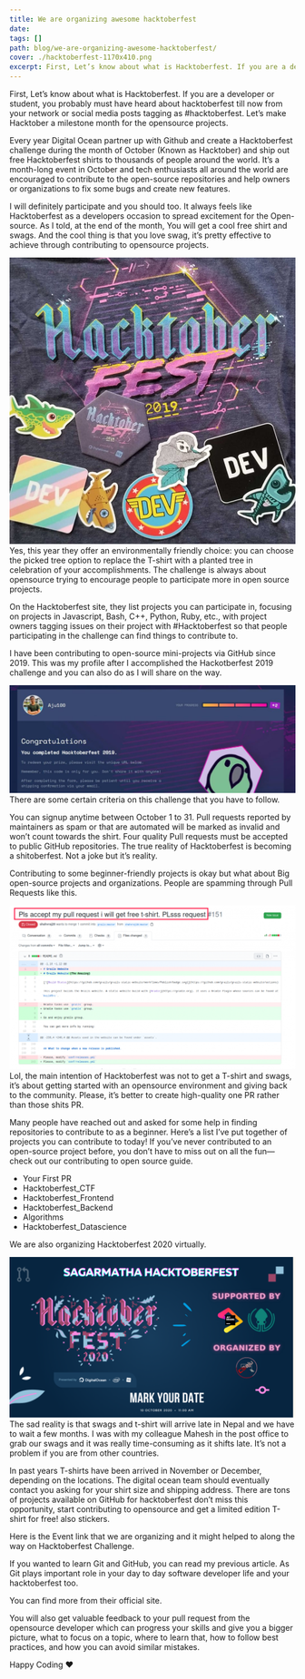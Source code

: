 ```yaml
---
title: We are organizing awesome hacktoberfest
date:
tags: []
path: blog/we-are-organizing-awesome-hacktoberfest/
cover: ./hacktoberfest-1170x410.png
excerpt: First, Let’s know about what is Hacktoberfest. If you are a developer or student, you probably must have heard about hacktoberfest till now from your network or social media posts tagging as #hacktoberfest
---
```


First, Let’s know about what is Hacktoberfest.
If you are a developer or student, you probably must have heard about hacktoberfest till now from your network or social media posts tagging as #hacktoberfest. Let’s make Hacktober a milestone month for the opensource projects.

Every year Digital Ocean partner up with Github and create a Hacktoberfest challenge during the month of October (Known as Hacktober) and ship out free Hacktoberfest shirts to thousands of people around the world. It’s a month-long event in October and tech enthusiasts all around the world are encouraged to contribute to the open-source repositories and help owners or organizations to fix some bugs and create new features.

I will definitely participate and you should too. It always feels like Hacktoberfest as a developers occasion to spread excitement for the Open-source. As I told, at the end of the month, You will get a cool free shirt and swags. And the cool thing is that you love swag, it’s pretty effective to achieve through contributing to opensource projects.

<img src="./hacktoberfest.jpg">
Yes, this year they offer an environmentally friendly choice: you can choose the picked tree option to replace the T-shirt with a planted tree in celebration of your accomplishments. The challenge is always about opensource trying to encourage people to participate more in open source projects.

On the Hacktoberfest site, they list projects you can participate in, focusing on projects in Javascript, Bash, C++, Python, Ruby, etc., with project owners tagging issues on their project with #Hacktoberfest so that people participating in the challenge can find things to contribute to.

I have been contributing to open-source mini-projects via GitHub since 2019. This was my profile after I accomplished the Hackotberfest 2019 challenge and you can also do as I will share on the way.

<img src="./hacktoberswag-1024x387.jpg">
There are some certain criteria on this challenge that you have to follow.

You can signup anytime between October 1 to 31.
Pull requests reported by maintainers as spam or that are automated will be marked as invalid and won’t count towards the shirt.
Four quality Pull requests must be accepted to public GitHub repositories.
The true reality of Hacktoberfest is becoming a shitoberfest. Not a joke but it’s reality.

Contributing to some beginner-friendly projects is okay but what about Big open-source projects and organizations. People are spamming through Pull Requests like this.

<img src="./shitoberfest-1024x587.png">
Lol, the main intention of Hacktoberfest was not to get a T-shirt and swags, it’s about getting started with an opensource environment and giving back to the community. Please, it’s better to create high-quality one PR rather than those shits PR.

Many people have reached out and asked for some help in finding repositories to contribute to as a beginner. Here’s a list I’ve put together of projects you can contribute to today! If you’ve never contributed to an open-source project before, you don’t have to miss out on all the fun—check out our contributing to open source guide.

- Your First PR
- Hacktoberfest_CTF
- Hacktoberfest_Frontend
- Hacktoberfest_Backend
- Algorithms
- Hacktoberfest_Datascience

We are also organizing Hacktoberfest 2020 virtually.

<img src="./hacktoberfest-1024x576.png">
The sad reality is that swags and t-shirt will arrive late in Nepal and we have to wait a few months. I was with my colleague Mahesh in the post office to grab our swags and it was really time-consuming as it shifts late. It’s not a problem if you are from other countries.

In past years T-shirts have been arrived in November or December, depending on the locations. The digital ocean team should eventually contact you asking for your shirt size and shipping address. There are tons of projects available on GitHub for hacktoberfest don’t miss this opportunity, start contributing to opensource and get a limited edition T-shirt for free! also stickers.

Here is the Event link that we are organizing and it might helped to along the way on Hacktoberfest Challenge.

If you wanted to learn Git and GitHub, you can read my previous article. As Git plays important role in your day to day software developer life and your hacktoberfest too.

You can find more from their official site.

You will also get valuable feedback to your pull request from the opensource developer which can progress your skills and give you a bigger picture, what to focus on a topic, where to learn that, how to follow best practices, and how you can avoid similar mistakes.

Happy Coding ❤
